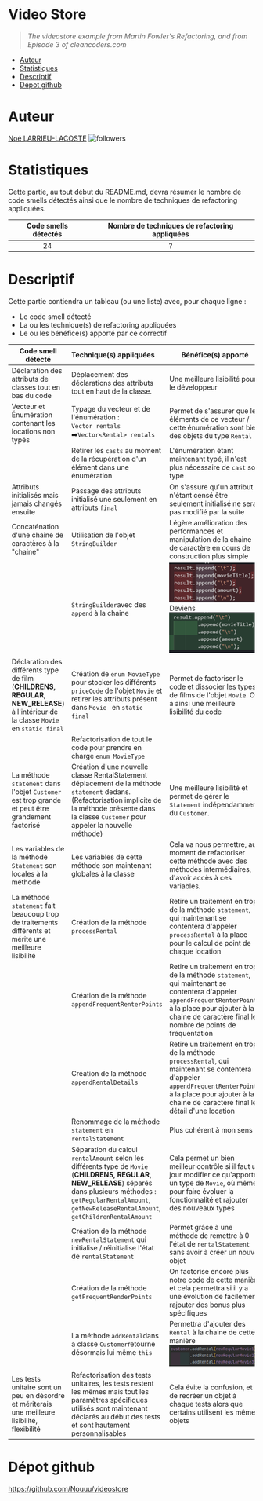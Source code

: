Video Store
==========

> *The videostore example from Martin Fowler's Refactoring, and from Episode 3 of cleancoders.com*

<!-- toc -->

- [Auteur](#auteur)
- [Statistiques](#statistiques)
- [Descriptif](#descriptif)
- [Dépot github](#dépot-github)

<!-- tocstop -->

# Auteur

[Noé LARRIEU-LACOSTE](https://github.com/Nouuu)  ![followers](https://img.shields.io/github/followers/nouuu)

# Statistiques

Cette partie, au tout début du README.md, devra résumer le nombre de code smells détectés ainsi que le nombre de
techniques de refactoring appliquées.

| Code smells détectés | Nombre de techniques de refactoring appliquées |
| :------------------: | :--------------------------------------------: |
|          24          |                       ?                        |

# Descriptif

Cette partie contiendra un tableau (ou une liste) avec, pour chaque ligne :

- Le code smell détecté
- La ou les technique(s) de refactoring appliquées
- Le ou les bénéfice(s) apporté par ce correctif

| Code smell détecté                                           | Technique(s) appliquées                                      | Bénéfice(s) apporté                                          |
| ------------------------------------------------------------ | :----------------------------------------------------------- | ------------------------------------------------------------ |
| Déclaration des attributs de classes tout en bas du code     | Déplacement des déclarations des attributs tout en haut de la classe. | Une meilleure lisibilité pour le développeur                 |
| Vecteur et Énumération contenant les locations non typés     | Typage du vecteur et de l'énumération :<br/>`Vector rentals` :arrow_right:`Vector<Rental> rentals` | Permet de s'assurer que les éléments de ce vecteur / cette énumération sont bien des objets du type `Rental` |
|                                                              | Retirer les `casts` au moment de la récupération d'un élément dans une énumération | L'énumération étant maintenant typé, il n'est plus nécessaire de `cast` son type |
| Attributs initialisés mais jamais changés ensuite            | Passage des attributs initialisé une seulement en attributs `final` | On s'assure qu'un attribut n'étant censé être seulement initialisé ne sera pas modifié par la suite |
| Concaténation d'une chaine de caractères à la "chaine"       | Utilisation de l'objet `StringBuilder`                       | Légère amélioration des performances et manipulation de la chaine de caractère en cours de construction plus simple |
|                                                              | `StringBuilder`avec des `append` à la chaine                 | ![image-20210110164315088](images/README/image-20210110164315088.png)<br />Deviens<br />![image-20210110164405488](images/README/image-20210110164405488.png) |
| Déclaration des différents type de film (**CHILDRENS, REGULAR, NEW_RELEASE**) à l'intérieur de la classe `Movie` en `static final` | Création de `enum MovieType` pour stocker les différents `priceCode` de l'objet `Movie` et retirer les attributs présent dans `Movie ` en `static final` | Permet de factoriser le code et dissocier les types de films de l'objet `Movie`. On a ainsi une meilleure lisibilité du code |
|                                                              | Refactorisation de tout le code pour prendre en charge `enum MovieType` |                                                              |
| La méthode `statement` dans l'objet `Customer` est trop grande et peut être grandement factorisé | Création d'une nouvelle classe RentalStatement déplacement de la méthode `statement` dedans.<br />(Refactorisation implicite de la méthode présente dans la classe `Customer` pour appeler la nouvelle méthode) | Une meilleure lisibilité et permet de gérer le `Statement` indépendamment du `Customer`. |
| Les variables de la méthode `Statement` son locales à la méthode | Les variables de cette méthode son maintenant globales à la classe | Cela va nous permettre, au moment de refactoriser cette méthode avec des méthodes intermédiaires, d'avoir accès à ces variables. |
| La méthode `statement` fait beaucoup trop de traitements différents et mérite une meilleure lisibilité | Création de la méthode `processRental`                       | Retire un traitement en trop de la méthode `statement`, qui maintenant se contentera d'appeler `processRental` à la place pour le calcul de point de chaque location |
|                                                              | Création de la méthode `appendFrequentRenterPoints`          | Retire un traitement en trop de la méthode `statement`, qui maintenant se contentera d'appeler `appendFrequentRenterPoints` à la place pour ajouter à la chaine de caractère final le nombre de points de fréquentation |
|                                                              | Création de la méthode `appendRentalDetails`                 | Retire un traitement en trop de la méthode `processRental`, qui maintenant se contentera d'appeler `appendFrequentRenterPoints` à la place pour ajouter à la chaine de caractère final le détail d'une location |
|                                                              | Renommage de la méthode `statement` en `rentalStatement`     | Plus cohérent à mon sens                                     |
|                                                              | Séparation du calcul `rentalAmount` selon les différents type de `Movie` (**CHILDRENS, REGULAR, NEW_RELEASE**) séparés dans plusieurs méthodes : `getRegularRentalAmount`, `getNewReleaseRentalAmount`, `getChildrenRentalAmount` | Cela permet un bien meilleur contrôle si il faut un jour modifier ce qu'apporte un type de `Movie`, où même pour faire évoluer la fonctionnalité et rajouter des nouveaux types |
|                                                              | Création de la méthode `newRentalStatement` qui initialise / réinitialise l'état de `rentalStatement` | Permet grâce à une méthode de remettre à 0 l'état de `rentalStatement` sans avoir à créer un nouvel objet |
|                                                              | Création de la méthode `getFrequentRenderPoints`             | On factorise encore plus notre code de cette manière et cela permettra si il y a une évolution de facilement rajouter des bonus plus spécifiques |
|                                                              | La méthode `addRental`dans a classe `Customer`retourne désormais lui même `this` | Permettra d'ajouter des `Rental` à la chaine de cette manière<br />![image-20210110164918367](images/README/image-20210110164918367.png) |
| Les tests unitaire sont un peu en désordre et mériterais une meilleure lisibilité, flexibilité | Refactorisation des tests unitaires, les tests restent les mêmes mais tout les paramètres spécifiques utilisés sont maintenant déclarés au début des tests et sont hautement personnalisables | Cela évite la confusion, et de recréer un objet à chaque tests alors que certains utilisent les mêmes objets |

# Dépot github

https://github.com/Nouuu/videostore

